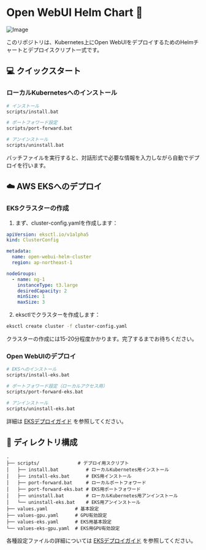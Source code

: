 # Open WebUI Helm Chart 🚀

![Image](https://github.com/user-attachments/assets/6b896cc6-34d4-402c-b407-7ba20b0c1afb)

このリポジトリは、Kubernetes上にOpen WebUIをデプロイするためのHelmチャートとデプロイスクリプト一式です。

## 💻 クイックスタート

### ローカルKubernetesへのインストール

```bash
# インストール
scripts/install.bat

# ポートフォワード設定
scripts/port-forward.bat

# アンインストール
scripts/uninstall.bat
```

バッチファイルを実行すると、対話形式で必要な情報を入力しながら自動でデプロイを行います。

## ☁️ AWS EKSへのデプロイ

### EKSクラスターの作成

1. まず、cluster-config.yamlを作成します：

```yaml
apiVersion: eksctl.io/v1alpha5
kind: ClusterConfig

metadata:
  name: open-webui-helm-cluster
  region: ap-northeast-1

nodeGroups:
  - name: ng-1
    instanceType: t3.large
    desiredCapacity: 2
    minSize: 1
    maxSize: 3
```

2. eksctlでクラスターを作成します：

```bash
eksctl create cluster -f cluster-config.yaml
```

クラスターの作成には15-20分程度かかります。完了するまでお待ちください。

### Open WebUIのデプロイ

```bash
# EKSへのインストール
scripts/install-eks.bat

# ポートフォワード設定（ローカルアクセス用）
scripts/port-forward-eks.bat

# アンインストール
scripts/uninstall-eks.bat
```

詳細は [EKSデプロイガイド](docs-eks.md) を参照してください。

## 📁 ディレクトリ構成

```
.
├── scripts/              # デプロイ用スクリプト
│   ├── install.bat          # ローカルKubernetes用インストール
│   ├── install-eks.bat      # EKS用インストール
│   ├── port-forward.bat     # ローカルポートフォワード
│   ├── port-forward-eks.bat # EKS用ポートフォワード
│   ├── uninstall.bat        # ローカルKubernetes用アンインストール
│   └── uninstall-eks.bat    # EKS用アンインストール
├── values.yaml          # 基本設定
├── values-gpu.yaml      # GPU有効設定
├── values-eks.yaml      # EKS用基本設定
└── values-eks-gpu.yaml  # EKS用GPU有効設定
```

各種設定ファイルの詳細については [EKSデプロイガイド](docs-eks.md) を参照してください。
